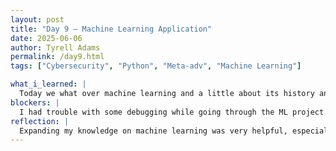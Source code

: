 ```yaml
---
layout: post
title: "Day 9 – Machine Learning Application"
date: 2025-06-06
author: Tyrell Adams
permalink: /day9.html
tags: ["Cybersecurity", "Python", "Meta-adv", "Machine Learning"]

what_i_learned: |
  Today we what over machine learning and a little about its history and purpose. We went over key terms like unsupervised machine learning which is learning data that doesn't contain labels and supervised which is machine learning that comes with labels. Fraud would be and example of unsupervised and facial detection and things of that nature is supervised. Then we transitioned to another ML project which went over natural language processing (NLP). Things like tokenization, getting and exploring data, data processing, and clustering were some of the things I learned from this ML project.
blockers: |
  I had trouble with some debugging while going through the ML project. But overall, the process was still great!
reflection: |
  Expanding my knowledge on machine learning was very helpful, especially when it comes to understanding the main goal of my groups project. During this ML project, I took my time going over each line of code so I could fully grasp the concept and I plan to go back to all the codes we did and do that as well. I still have issues with the errors but ive learned that is normal and its something that you have to get used to when coding. Overall, Ive been sucessfully expanding my knowledge on machine learning and I plan to continue to grow!
---
```

